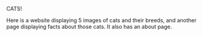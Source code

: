CATS!

Here is a website displaying 5 images of cats and their breeds, and another page displaying facts about those cats. It also has an about page.
